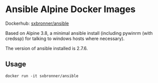 Ansible Alpine Docker Images
===================

Dockerhub: [sxbronner/ansible](https://hub.docker.com/r/sxbronner/ansible)

Based on Alpine 3.8, a minimal ansible install (including pywinrm (with credssp) for talking to windows hosts where necessary).

The version of ansible installed is 2.7.6.

## Usage

```
docker run -it sxbronner/ansible
```
